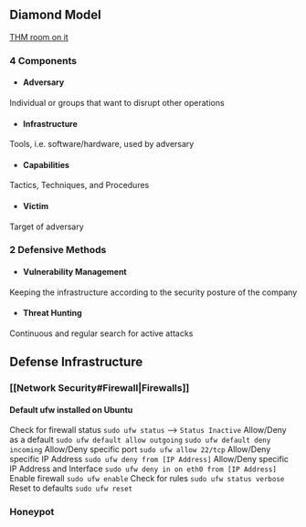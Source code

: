 ## Diamond Model
[THM room on it](https://tryhackme.com/room/diamondmodelrmuwwg42)
### 4 Components
- #### Adversary
Individual or groups that want to disrupt other operations
- #### Infrastructure
Tools, i.e. software/hardware, used by adversary
- #### Capabilities
Tactics, Techniques, and Procedures
- #### Victim
Target of adversary

### 2 Defensive Methods
- #### Vulnerability Management
Keeping the infrastructure according to the security posture of the company

- #### Threat Hunting
Continuous and regular search for active attacks

## Defense Infrastructure
### [[Network Security#Firewall|Firewalls]]
#### Default ufw installed on Ubuntu
Check for firewall status
`sudo ufw status` --> `Status Inactive`
Allow/Deny as a default
`sudo ufw default allow outgoing`
`sudo ufw default deny incoming`
Allow/Deny specific port
`sudo ufw allow 22/tcp`
Allow/Deny specific IP Address 
`sudo ufw deny from [IP Address]`
Allow/Deny specific IP Address and Interface
`sudo ufw deny in on eth0 from [IP Address]`
Enable firewall
`sudo ufw enable`
Check for rules
`sudo ufw status verbose`
Reset to defaults
`sudo ufw reset`

### Honeypot
